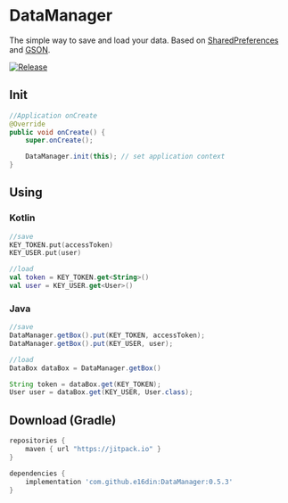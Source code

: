 # DataManager
The simple way to save and load your data. 
Based on [SharedPreferences](https://developer.android.com/reference/android/content/SharedPreferences.html) and [GSON](https://github.com/google/gson).

[![Release](https://jitpack.io/v/e16din/DataManager.svg)](https://jitpack.io/#e16din/DataManager)

## Init
```java
//Application onCreate
@Override
public void onCreate() {
    super.onCreate();

    DataManager.init(this); // set application context
}
```

## Using

### Kotlin

```kotlin
//save
KEY_TOKEN.put(accessToken)
KEY_USER.put(user)

//load
val token = KEY_TOKEN.get<String>()
val user = KEY_USER.get<User>()
```

### Java

```java
//save
DataManager.getBox().put(KEY_TOKEN, accessToken);
DataManager.getBox().put(KEY_USER, user);

//load
DataBox dataBox = DataManager.getBox()

String token = dataBox.get(KEY_TOKEN);
User user = dataBox.get(KEY_USER, User.class);
```

## Download (Gradle)

```groovy
repositories {
    maven { url "https://jitpack.io" }
}

dependencies {
    implementation 'com.github.e16din:DataManager:0.5.3'
}
```
